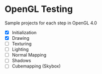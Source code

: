 # OpenGL Testing

Sample projects for each step in OpenGL 4.0

- [x] Initialization
- [x] Drawing
- [ ] Texturing
- [ ] Lighting
- [ ] Normal Mapping
- [ ] Shadows
- [ ] Cubemapping (Skybox)
